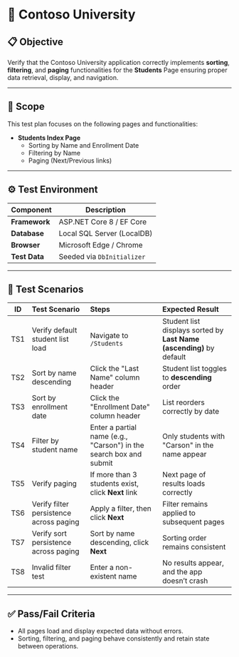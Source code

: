 # 🧪 Contoso University

## 📋 Objective
Verify that the Contoso University application correctly implements **sorting**, **filtering**, and **paging** functionalities for the **Students** Page ensuring proper data retrieval, display, and navigation.

---

## 🎯 Scope
This test plan focuses on the following pages and functionalities:
- **Students Index Page**
  - Sorting by Name and Enrollment Date  
  - Filtering by Name  
  - Paging (Next/Previous links)
    
---

## ⚙️ Test Environment
| Component | Description |
|------------|-------------|
| **Framework** | ASP.NET Core 8 / EF Core |
| **Database** | Local SQL Server (LocalDB)|
| **Browser** | Microsoft Edge / Chrome |
| **Test Data** | Seeded via `DbInitializer` |

---

## 🧾 Test Scenarios

| **ID** | **Test Scenario** | **Steps** | **Expected Result** |
|:--:|:--|:--|:--|
| TS1 | Verify default student list load | Navigate to `/Students` | Student list displays sorted by **Last Name (ascending)** by default |
| TS2 | Sort by name descending | Click the "Last Name" column header | Student list toggles to **descending** order |
| TS3 | Sort by enrollment date | Click the "Enrollment Date" column header | List reorders correctly by date |
| TS4 | Filter by student name | Enter a partial name (e.g., "Carson") in the search box and submit | Only students with "Carson" in the name appear |
| TS5 | Verify paging | If more than 3 students exist, click **Next** link | Next page of results loads correctly |
| TS6 | Verify filter persistence across paging | Apply a filter, then click **Next** | Filter remains applied to subsequent pages |
| TS7 | Verify sort persistence across paging | Sort by name descending, click **Next** | Sorting order remains consistent |
| TS8 | Invalid filter test | Enter a non-existent name | No results appear, and the app doesn’t crash |

---

## ✅ Pass/Fail Criteria
- All pages load and display expected data without errors.  
- Sorting, filtering, and paging behave consistently and retain state between operations.  

